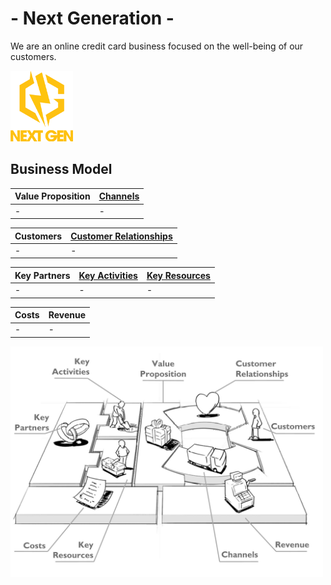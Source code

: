 # - Next Generation -
We are an online credit card business focused on the well-being of our customers. 

<img src="/images/Logo.png" width="100">

## Business Model
| Value Proposition | [Channels](/T2.md) |
| --- | --- |
| - | - |

| Customers | [Customer Relationships](/T2.md) |
| --- | --- |
| - | - |

| Key Partners | [Key Activities](/T3.md) | [Key Resources](/T3.md) |
| --- | --- | --- |
| - | - | - |

| Costs | Revenue |
| --- | --- |
| - | - |


<img src="/images/Business%20Model.png" width="500">
